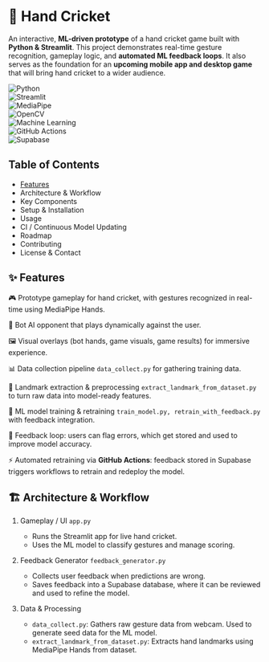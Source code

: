 # 🏏 Hand Cricket 

An interactive, **ML-driven prototype** of a hand cricket game built with **Python & Streamlit**. This project demonstrates real-time gesture recognition, gameplay logic, and **automated ML feedback loops**. It also serves as the foundation for an **upcoming mobile app and desktop game** that will bring hand cricket to a wider audience.


 ![Python](https://img.shields.io/badge/Python-3.9%2B-blue?logo=python&logoColor=white)  
![Streamlit](https://img.shields.io/badge/Streamlit-FF4B4B?logo=streamlit&logoColor=white)  
![MediaPipe](https://img.shields.io/badge/MediaPipe-4285F4?logo=google&logoColor=white)  
![OpenCV](https://img.shields.io/badge/OpenCV-5C3EE8?logo=opencv&logoColor=white)  
![Machine Learning](https://img.shields.io/badge/Machine%20Learning-Model-green?logo=tensorflow&logoColor=white)  
![GitHub Actions](https://img.shields.io/badge/GitHub%20Actions-CI%2FCD-2088FF?logo=githubactions&logoColor=white)  
![Supabase](https://img.shields.io/badge/Supabase-3ECF8E?logo=supabase&logoColor=white) 

## Table of Contents
<ul>
  <a href="#features"><li>Features</li></a>
<li>Architecture & Workflow</li>
<li>Key Components</li>
<li>Setup & Installation</li>
<li>Usage</li>
<li>CI / Continuous Model Updating</li>
<li>Roadmap</li>
<li>Contributing</li>
<li>License & Contact</li>
</ul>

## ✨ Features

🎮 Prototype gameplay for hand cricket, with gestures recognized in real-time using MediaPipe Hands.

🤖 Bot AI opponent that plays dynamically against the user.

🖼️ Visual overlays (bot hands, game visuals, game results) for immersive experience.

📊 Data collection pipeline `data_collect.py` for gathering training data.

🧩 Landmark extraction & preprocessing `extract_landmark_from_dataset.py` to turn raw data into model-ready features.

🧠 ML model training & retraining `train_model.py, retrain_with_feedback.py` with feedback integration.

🔄 Feedback loop: users can flag errors, which get stored and used to improve model accuracy.

⚡ Automated retraining via **GitHub Actions**: feedback stored in Supabase triggers workflows to retrain and redeploy the model.

## 🏗️ Architecture & Workflow
1. Gameplay / UI `app.py`
   <ul>
     <li>Runs the Streamlit app for live hand cricket.</li>
     <li>Uses the ML model to classify gestures and manage scoring.</li>
   </ul>

2. Feedback Generator `feedback_generator.py`
   <ul>
     <li>Collects user feedback when predictions are wrong.</li>
     <li>Saves feedback into a Supabase database, where it can be reviewed and used to refine the model.</li>
   </ul>

3. Data & Processing
   <ul>
     <li><code>data_collect.py</code>: Gathers raw gesture data from webcam. Used to generate seed data for the ML model.</li>
     <li><code>extract_landmark_from_dataset.py</code>: Extracts hand landmarks using MediaPipe Hands from dataset.</li>
   </ul>
